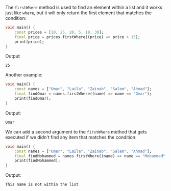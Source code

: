 The `firstWhere` method is used to find an element within a list and it works just like `where`, but it will only return the first element that matches the condition:

```dart
void main() {
    const prices = [10, 25, 20, 5, 18, 30];
    final price = prices.firstWhere((price) => price > 15);
    print(price);
}
```

Output

```
25
```

Another example:

```dart
void main() {
    const names = ["Omar", "Laila", "Zainab", "Salem", "Ahmad"];
    final findOmar = names.firstWhere((name) => name == "Omar");
    print(findOmar);
}
```

Output:

```
Omar
```

We can add a second argument to the `firstWhere` method that gets executed if we didn't find any item that matches the condition:

```dart
void main() {
    const names = ["Omar", "Laila", "Zainab", "Salem", "Ahmad"];
    final findMohammed = names.firstWhere((name) => name == "Mohammed",orElse: () => "This name is not within the list");
    print(findMohammed);
}
```

Output:

```
This name is not within the list
```
